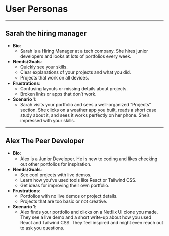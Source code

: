 # User Personas

---

## Sarah the hiring manager

- **Bio**:
  - Sarah is a Hiring Manager at a tech company. She hires junior developers and
    looks at lots of portfolios every week.
- **Needs/Goals**:
  - Quickly see your skills.
  - Clear explanations of your projects and what you did.
  - Projects that work on all devices.
- **Frustrations**:
  - Confusing layouts or missing details about projects.
  - Broken links or apps that don’t work.
- **Scenario 1**:
  - Sarah visits your portfolio and sees a well-organized “Projects” section.
    She clicks on a weather app you built, reads a short case study about it,
    and sees it works perfectly on her phone. She’s impressed with your skills.

---

## Alex The Peer Developer

- **Bio**:
  - Alex is a Junior Developer. He is new to coding and likes checking out other
    portfolios for inspiration.
- **Needs/Goals**:
  - See cool projects with live demos.
  - Learn how you’ve used tools like React or Tailwind CSS.
  - Get ideas for improving their own portfolio.
- **Frustrations**:
  - Portfolios with no live demos or project details.
  - Projects that are too basic or not creative.
- **Scenario 1**:
  - Alex finds your portfolio and clicks on a Netflix UI clone you made. They
    see a live demo and a short write-up about how you used React and Tailwind
    CSS. They feel inspired and might even reach out to ask you questions.
